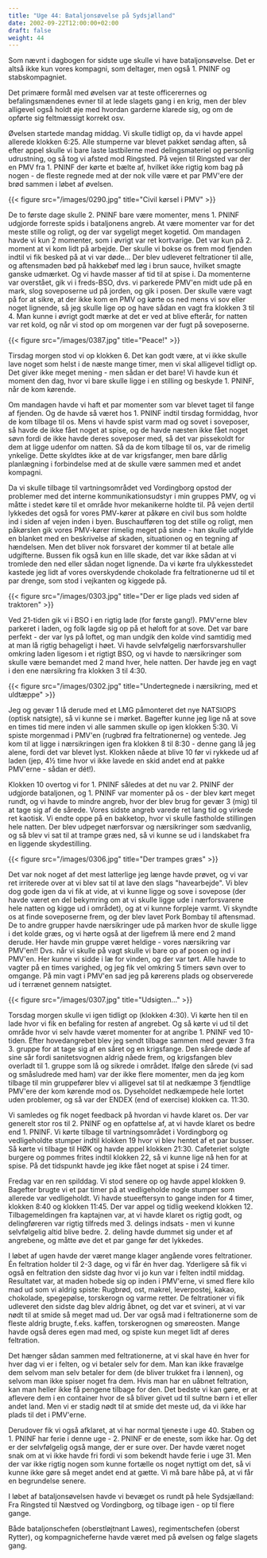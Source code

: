 ```yaml
---
title: "Uge 44: Bataljonsøvelse på Sydsjælland"
date: 2002-09-22T12:00:00+02:00
draft: false
weight: 44
---
```


Som nævnt i dagbogen for sidste uge skulle vi have bataljonsøvelse. Det er altså ikke kun vores kompagni, som deltager, men også 1. PNINF og stabskompagniet.

Det primære formål med øvelsen var at teste officerernes og befalingsmændenes evner til at lede slagets gang i en krig, men der blev alligevel også holdt øje med hvordan garderne klarede sig, og om de opførte sig feltmæssigt korrekt osv.

Øvelsen startede mandag middag. Vi skulle tidligt op, da vi havde appel allerede klokken 6:25. Alle stumperne var blevet pakket søndag aften, så efter appel skulle vi bare laste lastbilerne med delingsmateriel og personlig udrustning, og så tog vi afsted mod Ringsted. På vejen til Ringsted var der en PMV fra 1. PNINF der kørte et bælte af, hvilket ikke rigtig kom bag på nogen - de fleste regnede med at der nok ville være et par PMV'ere der brød sammen i løbet af øvelsen.

{{< figure src="/images/0290.jpg" title="Civil kørsel i PMV" >}}

De to første dage skulle 2. PNINF bare være momenter, mens 1. PNINF udgjorde forreste spids i bataljonens angreb. At være momenter var for det meste stille og roligt, og der var sygeligt meget kogetid. Om mandagen havde vi kun 2 momenter, som i øvrigt var ret kortvarige. Det var kun på 2. moment at vi kom lidt på arbejde. Der skulle vi bokse os frem mod fjenden indtil vi fik besked på at vi var døde... Der blev udleveret feltrationer til alle, og aftensmaden bød på hakkebøf med løg i brun sauce, hvilket smagte ganske udmærket. Og vi havde masser af tid til at spise i. Da momenterne var overstået, gik vi i freds-BSO, dvs. vi parkerede PMV'en midt ude på en mark, slog soveposerne ud på jorden, og gik i posen. Der skulle være vagt på for at sikre, at der ikke kom en PMV og kørte os ned mens vi sov eller noget lignende, så jeg skulle lige op og have sådan en vagt fra klokken 3 til 4. Man kunne i øvrigt godt mærke at det er ved at blive efterår, for natten var ret kold, og når vi stod op om morgenen var der fugt på soveposerne.

{{< figure src="/images/0387.jpg" title="Peace!" >}}

Tirsdag morgen stod vi op klokken 6. Det kan godt være, at vi ikke skulle lave noget som helst i de næste mange timer, men vi skal alligevel tidligt op. Det giver ikke meget mening - men sådan er det bare! Vi havde kun ét moment den dag, hvor vi bare skulle ligge i en stilling og beskyde 1. PNINF, når de kom kørende.

Om mandagen havde vi haft et par momenter som var blevet taget til fange af fjenden. Og de havde så været hos 1. PNINF indtil tirsdag formiddag, hvor de kom tilbage til os. Mens vi havde spist varm mad og sovet i soveposer, så havde de ikke fået noget at spise, og de havde næsten ikke fået noget søvn fordi de ikke havde deres soveposer med, så det var pissekoldt for dem at ligge udenfor om natten. Så da de kom tilbage til os, var de rimelig ynkelige. Dette skyldtes ikke at de var krigsfanger, men bare dårlig planlægning i forbindelse med at de skulle være sammen med et andet kompagni.

Da vi skulle tilbage til vartningsområdet ved Vordingborg opstod der problemer med det interne kommunikationsudstyr i min gruppes PMV, og vi måtte i stedet køre til et område hvor mekanikerne holdte til. På vejen dertil lykkedes det også for vores PMV-kører at påkøre en civil bus som holdte ind i siden af vejen inden i byen. Buschaufføren tog det stille og roligt, men påkørslen gik vores PMV-kører rimelig meget på sinde - han skulle udfylde en blanket med en beskrivelse af skaden, situationen og en tegning af hændelsen. Men det bliver nok forsvaret der kommer til at betale alle udgifterne. Bussen fik også kun en lille skade, det var ikke sådan at vi tromlede den ned eller sådan noget lignende. Da vi kørte fra ulykkesstedet kastede jeg lidt af vores overskydende chokolade fra feltrationerne ud til et par drenge, som stod i vejkanten og kiggede på.

{{< figure src="/images/0303.jpg" title="Der er lige plads ved siden af traktoren" >}}

Ved 21-tiden gik vi i BSO i en rigtig lade (for første gang!). PMV'erne blev parkeret i laden, og folk lagde sig op på et høloft for at sove. Det var bare perfekt - der var lys på loftet, og man undgik den kolde vind samtidig med at man lå rigtig behageligt i høet. Vi havde selvfølgelig nærforsvarshuller omkring laden ligesom i et rigtigt BSO, og vi havde to nærsikringer som skulle være bemandet med 2 mand hver, hele natten. Der havde jeg en vagt i den ene nærsikring fra klokken 3 til 4:30.

{{< figure src="/images/0302.jpg" title="Undertegnede i nærsikring, med et uldtæppe" >}}

Jeg og gevær 1 lå derude med et LMG påmonteret det nye NATSIOPS (optisk natsigte), så vi kunne se i mørket. Bagefter kunne jeg lige nå at sove en times tid mere inden vi alle sammen skulle op igen klokken 5:30. Vi spiste morgenmad i PMV'en (rugbrød fra feltrationerne) og ventede. Jeg kom til at ligge i nærsikringen igen fra klokken 8 til 8:30 - denne gang lå jeg alene, fordi det var blevet lyst. Klokken nåede at blive 10 før vi rykkede ud af laden (jep, 4½ time hvor vi ikke lavede en skid andet end at pakke PMV'erne - sådan er dét!).

Klokken 10 overtog vi for 1. PNINF således at det nu var 2. PNINF der udgjorde bataljonen, og 1. PNINF var momenter på os - der blev kørt meget rundt, og vi havde to mindre angreb, hvor der blev brug for gevær 3 (mig) til at tage sig af de sårede. Vores sidste angreb varede ret lang tid og virkede ret kaotisk. Vi endte oppe på en bakketop, hvor vi skulle fastholde stillingen hele natten. Der blev udpeget nærforsvar og nærsikringer som sædvanlig, og så blev vi sat til at trampe græs ned, så vi kunne se ud i landskabet fra en liggende skydestilling.

{{< figure src="/images/0306.jpg" title="Der trampes græs" >}}

Det var nok noget af det mest latterlige jeg længe havde prøvet, og vi var ret irriterede over at vi blev sat til at lave den slags "havearbejde". Vi blev dog gode igen da vi fik at vide, at vi kunne ligge og sove i sovepose (der havde været en del bekymring om at vi skulle ligge ude i nærforsvarene hele natten og kigge ud i området), og at vi kunne forpleje varmt. Vi skyndte os at finde soveposerne frem, og der blev lavet Pork Bombay til aftensmad. De to andre grupper havde nærsikringer ude på marken hvor de skulle ligge i det kolde græs, og vi hørte også at der ligefrem lå mere end 2 mand derude. Her havde min gruppe været heldige - vores nærsikring var PMV'en!! Dvs. når vi skulle på vagt skulle vi bare op af posen og ind i PMV'en. Her kunne vi sidde i læ for vinden, og der var tørt. Alle havde to vagter på en times varighed, og jeg fik vel omkring 5 timers søvn over to omgange. På min vagt i PMV'en sad jeg på kørerens plads og observerede ud i terrænet gennem natsigtet.

{{< figure src="/images/0307.jpg" title="Udsigten..." >}}

Torsdag morgen skulle vi igen tidligt op (klokken 4:30). Vi kørte hen til en lade hvor vi fik en befaling for resten af angrebet. Og så kørte vi ud til det område hvor vi selv havde været momenter for at angribe 1. PNINF ved 10-tiden. Efter hovedangrebet blev jeg sendt tilbage sammen med gevær 3 fra 3. gruppe for at tage sig af en såret og en krigsfange. Den sårede døde af sine sår fordi sanitetsvognen aldrig nåede frem, og krigsfangen blev overladt til 1. gruppe som lå og sikrede i området. Ifølge den sårede (vi sad og småsludrede med ham) var der ikke flere momenter, men da jeg kom tilbage til min gruppefører blev vi alligevel sat til at nedkæmpe 3 fjendtlige PMV'ere der kom kørende mod os. Dyseholdet nedkæmpede hele lortet uden problemer, og så var der ENDEX (end of exercise) klokken ca. 11:30.

Vi samledes og fik noget feedback på hvordan vi havde klaret os. Der var generelt stor ros til 2. PNINF og en opfattelse af, at vi havde klaret os bedre end 1. PNINF. Vi kørte tilbage til vartningsområdet i Vordingborg og vedligeholdte stumper indtil klokken 19 hvor vi blev hentet af et par busser. Så kørte vi tilbage til HØK og havde appel klokken 21:30. Cafeteriet solgte burgere og pommes frites indtil klokken 22, så vi kunne lige nå hen for at spise. På det tidspunkt havde jeg ikke fået noget at spise i 24 timer.

Fredag var en ren spilddag. Vi stod senere op og havde appel klokken 9. Bagefter brugte vi et par timer på at vedligeholde nogle stumper som allerede var vedligeholdt. Vi havde stueeftersyn to gange inden for 4 timer, klokken 8:40 og klokken 11:45. Der var appel og tidlig weekend klokken 12. Tilbagemeldingen fra kaptajnen var, at vi havde klaret os rigtig godt, og delingføreren var rigtig tilfreds med 3. delings indsats - men vi kunne selvfølgelig altid blive bedre. 2. deling havde dummet sig under et af angrebene, og måtte øve det et par gange før det lykkedes.

I løbet af ugen havde der været mange klager angående vores feltrationer. Én feltration holder til 2-3 dage, og vi får én hver dag. Yderligere så fik vi også en feltration den sidste dag hvor vi jo kun var i felten indtil middag. Resultatet var, at maden hobede sig op inden i PMV'erne, vi smed flere kilo mad ud som vi aldrig spiste: Rugbrød, ost, makrel, leverpostej, kakao, chokolade, spegepølse, torskerogn og varme retter. De feltrationer vi fik udleveret den sidste dag blev aldrig åbnet, og det var et svineri, at vi var nødt til at smide så meget mad ud. Der var også mad i feltrationerne som de fleste aldrig brugte, f.eks. kaffen, torskerognen og smøreosten. Mange havde også deres egen mad med, og spiste kun meget lidt af deres feltration.

Det hænger sådan sammen med feltrationerne, at vi skal have én hver for hver dag vi er i felten, og vi betaler selv for dem. Man kan ikke fravælge dem selvom man selv betaler for dem (de bliver trukket fra i lønnen), og selvom man ikke spiser noget fra dem. Hvis man har en uåbnet feltration, kan man heller ikke få pengene tilbage for den. Det bedste vi kan gøre, er at aflevere dem i en container hvor de så bliver givet ud til sultne børn i et eller andet land. Men vi er stadig nødt til at smide det meste ud, da vi ikke har plads til det i PMV'erne.

Derudover fik vi også afklaret, at vi har normal tjeneste i uge 40. Staben og 1. PNINF har ferie i denne uge - 2. PNINF er de eneste, som ikke har. Og det er der selvfølgelig også mange, der er sure over. Der havde været noget snak om at vi ikke havde fri fordi vi som bekendt havde ferie i uge 31. Men der var ikke rigtig nogen som kunne fortælle os noget nyttigt om det, så vi kunne ikke gøre så meget andet end at gætte. Vi må bare håbe på, at vi får en begrundelse senere.

I løbet af bataljonsøvelsen havde vi bevæget os rundt på hele Sydsjælland: Fra Ringsted til Næstved og Vordingborg, og tilbage igen - op til flere gange.

Både bataljonschefen (oberstløjtnant Lawes), regimentschefen (oberst Rytter), og kompagnicheferne havde været med på øvelsen og følge slagets gang.
